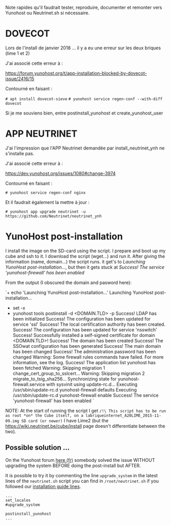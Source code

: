 <!-- TITLE: Problems -->
<!-- SUBTITLE: A quick summary of Problems -->

Note rapides qu'il faudrait tester, reproduire, documenter et remonter vers Yunohost ou Neutrinet.sh si nécessaire.
# DOVECOT

Lors de l'install de janvier 2018 ... il y a eu une erreur sur les deux briques (lime 1 et 2)

J'ai associé cette erreur à :

https://forum.yunohost.org/t/app-installation-blocked-by-dovecot-issue/2416/15

Contourné en faisant :

`# apt install dovecot-sieve`
`# yunohost service regen-conf --with-diff dovecot`

Si je me souviens bien, entre  postinstall_yunohost et create_yunohost_user


# APP NEUTRINET

J'ai l'impression que l'APP Neutrinet demandée par install_neutrinet_ynh ne s'installe pas.

J'ai associé cette erreur à : 

https://dev.yunohost.org/issues/1080#change-3974

Contourné en faisant : 

`# yunohost service regen-conf nginx`


Et il faudrait également la mettre à jour :

`# yunohost app upgrade neutrinet -u https://github.com/Neutrinet/neutrinet_ynh
`


# YunoHost post-installation
I install the image on the SD-card using the script. I prepare and boot up my cube and ssh to it. I download the script (wget...) and run it.
After giving the information (name, domain...) the script runs. it get's to *Launching YunoHost post-installation...*, but then it gets stuck at *Success! The service 'yunohost-firewall' has been enabled* 

From the output (I obscured the domain and pasword here):

`+ echo 'Launching YunoHost post-installation...'
Launching YunoHost post-installation...
+ set -x
+ yunohost tools postinstall -d <DOMAIN.TLD> -p <PASSWORD>
Success! LDAP has been initialized
Success! The configuration has been updated for service 'ssl'
Success! The local certification authority has been created.
Success! The configuration has been updated for service 'nsswitch'
Success! Successfully installed a self-signed certificate for domain <DOMAIN.TLD>!
Success! The domain has been created
Success! The SSOwat configuration has been generated
Success! The main domain has been changed
Success! The administration password has been changed
Warning: Some firewall rules commands have failed. For more information, see the log.
Success! The application list yunohost has been fetched
Warning: Skipping migration 1 change_cert_group_to_sslcert...
Warning: Skipping migration 2 migrate_to_tsig_sha256...
Synchronizing state for yunohost-firewall.service with sysvinit using update-rc.d...
Executing /usr/sbin/update-rc.d yunohost-firewall defaults
Executing /usr/sbin/update-rc.d yunohost-firewall enable
Success! The service 'yunohost-firewall' has been enabled
`

NOTE: At the start of running the script I get
`/!\ This script has to be run as root *on* the Cube itself, on a labriqueinternet_A20LIME_2015-11-09.img SD card (or newer)`
I have Lime2 (but the https://wiki.neutrinet.be/cube/install page doesn't differentiate between the two).

## Possible solution ...

On the Yunohost forum [here (fr)](https://forum.yunohost.org/t/post-installation-avant-mise-a-jour/4254) somebody solved the issue WITHOUT upgrading the system BEFORE doing the post-install but AFTER.

It is possible to try it by commenting the line `upgrade_system` in the latest lines of the `neutrinet.sh` script you can find in `/root/neutrinet.sh` if you followed our [installation guide lines](install).

```
...
set_locales
#upgrade_system

postinstall_yunohost
...
```